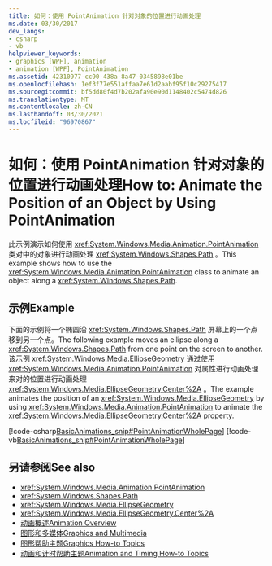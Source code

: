 ```yaml
---
title: 如何：使用 PointAnimation 针对对象的位置进行动画处理
ms.date: 03/30/2017
dev_langs:
- csharp
- vb
helpviewer_keywords:
- graphics [WPF], animation
- animation [WPF], PointAnimation
ms.assetid: 42310977-cc90-438a-8a47-0345898e01be
ms.openlocfilehash: 1ef3f77e551affaa7e61d2aabf95f10c29275417
ms.sourcegitcommit: bf5dd80f4d7b202afa90e90d1148402c5474d826
ms.translationtype: MT
ms.contentlocale: zh-CN
ms.lasthandoff: 03/30/2021
ms.locfileid: "96970867"
---
```

# <a name="how-to-animate-the-position-of-an-object-by-using-pointanimation"></a><span data-ttu-id="b8e35-102">如何：使用 PointAnimation 针对对象的位置进行动画处理</span><span class="sxs-lookup"><span data-stu-id="b8e35-102">How to: Animate the Position of an Object by Using PointAnimation</span></span>
<span data-ttu-id="b8e35-103">此示例演示如何使用 <xref:System.Windows.Media.Animation.PointAnimation> 类对中的对象进行动画处理 <xref:System.Windows.Shapes.Path> 。</span><span class="sxs-lookup"><span data-stu-id="b8e35-103">This example shows how to use the <xref:System.Windows.Media.Animation.PointAnimation> class to animate an object along a <xref:System.Windows.Shapes.Path>.</span></span>  
  
## <a name="example"></a><span data-ttu-id="b8e35-104">示例</span><span class="sxs-lookup"><span data-stu-id="b8e35-104">Example</span></span>  
 <span data-ttu-id="b8e35-105">下面的示例将一个椭圆沿 <xref:System.Windows.Shapes.Path> 屏幕上的一个点移到另一个点。</span><span class="sxs-lookup"><span data-stu-id="b8e35-105">The following example moves an ellipse along a <xref:System.Windows.Shapes.Path> from one point on the screen to another.</span></span> <span data-ttu-id="b8e35-106">该示例 <xref:System.Windows.Media.EllipseGeometry> 通过使用 <xref:System.Windows.Media.Animation.PointAnimation> 对属性进行动画处理来对的位置进行动画处理 <xref:System.Windows.Media.EllipseGeometry.Center%2A> 。</span><span class="sxs-lookup"><span data-stu-id="b8e35-106">The example animates the position of an <xref:System.Windows.Media.EllipseGeometry> by using <xref:System.Windows.Media.Animation.PointAnimation> to animate the <xref:System.Windows.Media.EllipseGeometry.Center%2A> property.</span></span>  
  
 [!code-csharp[BasicAnimations_snip#PointAnimationWholePage](~/samples/snippets/csharp/VS_Snippets_Wpf/BasicAnimations_snip/CSharp/PointAnimationExample.cs#pointanimationwholepage)]
 [!code-vb[BasicAnimations_snip#PointAnimationWholePage](~/samples/snippets/visualbasic/VS_Snippets_Wpf/BasicAnimations_snip/VisualBasic/PointAnimationExample.vb#pointanimationwholepage)]  
  
## <a name="see-also"></a><span data-ttu-id="b8e35-107">另请参阅</span><span class="sxs-lookup"><span data-stu-id="b8e35-107">See also</span></span>

- <xref:System.Windows.Media.Animation.PointAnimation>
- <xref:System.Windows.Shapes.Path>
- <xref:System.Windows.Media.EllipseGeometry>
- <xref:System.Windows.Media.EllipseGeometry.Center%2A>
- [<span data-ttu-id="b8e35-108">动画概述</span><span class="sxs-lookup"><span data-stu-id="b8e35-108">Animation Overview</span></span>](animation-overview.md)
- [<span data-ttu-id="b8e35-109">图形和多媒体</span><span class="sxs-lookup"><span data-stu-id="b8e35-109">Graphics and Multimedia</span></span>](index.md)
- [<span data-ttu-id="b8e35-110">图形帮助主题</span><span class="sxs-lookup"><span data-stu-id="b8e35-110">Graphics How-to Topics</span></span>](graphics-how-to-topics.md)
- [<span data-ttu-id="b8e35-111">动画和计时帮助主题</span><span class="sxs-lookup"><span data-stu-id="b8e35-111">Animation and Timing How-to Topics</span></span>](animation-and-timing-how-to-topics.md)
